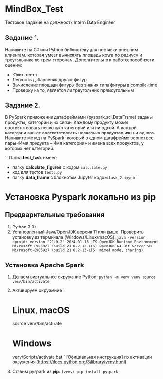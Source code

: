 # MindBox_Test
Тестовое задание на должность Intern Data Engineer


## Задание 1.
Напишите на C# или Python библиотеку для поставки внешним клиентам, которая умеет вычислять площадь круга по радиусу и треугольника по трем сторонам. Дополнительно к работоспособности оценим:

- Юнит-тесты
- Легкость добавления других фигур
- Вычисление площади фигуры без знания типа фигуры в compile-time
- Проверку на то, является ли треугольник прямоугольным


## Задание 2.
В PySpark приложении датафреймами (pyspark.sql.DataFrame) заданы продукты, категории и их связи. Каждому продукту может соответствовать несколько категорий или ни одной. А каждой категории может соответствовать несколько продуктов или ни одного. Напишите метод на PySpark, который в одном датафрейме вернет все пары «Имя продукта – Имя категории» и имена всех продуктов, у которых нет категорий.

`` Папка **test_task** имеет:
- папку **calculate_figures** c кодом `calculate.py`
- код для тестов `tests.py`
- папку **data_frame** с блокнотом Jupyter кодом `task_2.ipynb`
``

# Установка Pyspark локально из pip

## Предварительные требования

  1. Python 3.9+
  2. Установленный Java/OpenJDK версии 11 или выше.
     Проверить установку из терминала (Windows/Linux/macOS):
     `java -version
     openjdk version "21.0.2" 2024-01-16 LTS
     OpenJDK Runtime Environment Microsoft-8905927 (build 21.0.2+13-LTS)
     OpenJDK 64-Bit Server VM Microsoft-8905927 (build 21.0.2+13-LTS, mixed mode, sharing)
     `

## Установка Apache Spark
  1. Делаем виртуальное окружение Python:
     `python -m venv venv
     source venv/bin/activate`
  2. Активируем окружение
     `
     # Linux, macOS
     source venv/bin/activate

     # Windows
     venv/Scripts/activate.bat
     `
     [Официальная инструкция] по активации окружения (https://docs.python.org/3/library/venv.html)

  3. Ставим pyspark из **pip**:
     `(venv) pip install pyspark` 
